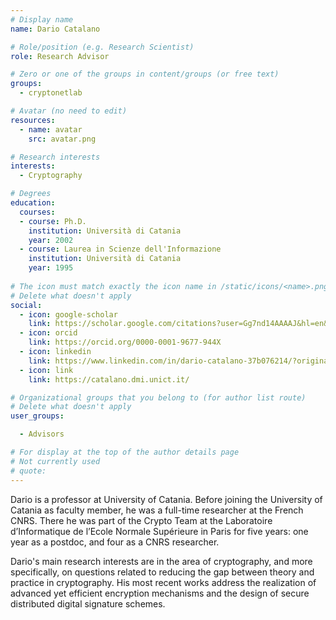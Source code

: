 ```yaml
---
# Display name
name: Dario Catalano 

# Role/position (e.g. Research Scientist)
role: Research Advisor

# Zero or one of the groups in content/groups (or free text)
groups:
  - cryptonetlab

# Avatar (no need to edit)
resources:
  - name: avatar
    src: avatar.png

# Research interests
interests:
  - Cryptography 

# Degrees
education:
  courses:
  - course: Ph.D.
    institution: Università di Catania
    year: 2002
  - course: Laurea in Scienze dell'Informazione
    institution: Università di Catania 
    year: 1995
  
# The icon must match exactly the icon name in /static/icons/<name>.png
# Delete what doesn't apply
social:
  - icon: google-scholar
    link: https://scholar.google.com/citations?user=Gg7nd14AAAAJ&hl=en&oi=ao
  - icon: orcid
    link: https://orcid.org/0000-0001-9677-944X
  - icon: linkedin
    link: https://www.linkedin.com/in/dario-catalano-37b076214/?originalSubdomain=it
  - icon: link
    link: https://catalano.dmi.unict.it/  

# Organizational groups that you belong to (for author list route)
# Delete what doesn't apply
user_groups:

  - Advisors

# For display at the top of the author details page
# Not currently used
# quote:
---
```


Dario is a professor at University of Catania. Before joining the University of Catania as faculty member, he was a full-time researcher at the French CNRS. There he was part of the Crypto Team  at the Laboratoire d’Informatique de l’Ecole Normale Supérieure in Paris for five years: one year as a postdoc, and four as a CNRS researcher.

Dario's main research interests are in the area of cryptography, and more specifically, on questions related to reducing the gap between theory and practice in cryptography.  His most recent works address the realization of advanced yet efficient encryption mechanisms and the design of secure distributed digital signature schemes.  

